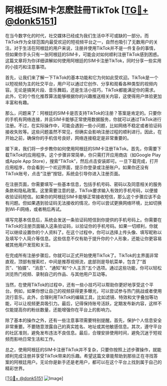 # 阿根廷SIM卡怎麽註冊TikTok [[TG💪+ @donk5151](https://t.me/s/donk5151)]

在当今数字化的时代，社交媒体已经成为我们生活中不可或缺的一部分。而TikTok作为全球范围内最受欢迎的短视频平台之一，自然也吸引了无数用户的关注。对于生活在阿根廷的用户来说，注册并使用TikTok并不是一件复杂的事情，但如果你手头只有一张阿根廷的SIM卡，可能会对如何顺利注册TikTok感到困惑。这篇文章将为你详细讲解如何使用阿根廷的SIM卡注册TikTok，同时分享一些实用的小技巧和注意事项。

首先，让我们来了解一下TikTok的基本功能和它为何如此受欢迎。TikTok是一个以短视频为主的社交平台，用户可以通过它创作、分享和观看各种类型的视频内容。无论是搞笑片段、音乐舞蹈，还是生活小技巧，TikTok都能满足你的需求。此外，它的个性化推荐算法能够根据你的兴趣推送相关内容，这使得用户体验更加丰富和有趣。

那么，问题来了：阿根廷的SIM卡是否支持TikTok的注册？答案是肯定的。只要你的手机有网络连接，并且SIM卡能够正常使用数据服务，你就可以通过TikTok进行注册。不过，在实际操作中，可能会遇到一些小问题，比如网络不稳定或者验证码接收失败等。这些问题虽然不常见，但确实会影响注册过程的顺利进行。因此，在开始之前，确保你的手机信号良好，网络连接稳定是非常重要的。

接下来，我们将一步步教你如何使用阿根廷的SIM卡注册TikTok。首先，你需要下载TikTok的应用程序。这个步骤非常简单，你只需打开应用商店（如Google Play或Apple App Store），搜索“TikTok”，然后点击安装即可。一旦下载完成，打开应用程序，你会看到一个欢迎界面，提示你登录或注册账户。如果你还没有TikTok账号，点击“注册”按钮，系统会引导你进入注册页面。

在注册页面，你需要填写一些基本信息，包括手机号码、密码以及同意相关的服务条款和隐私政策。这里需要注意的是，TikTok要求输入有效的手机号码，以便接收验证码短信。如果你的阿根廷SIM卡能够正常接收短信，那么这个步骤应该不会有问题。但如果遇到验证码无法接收的情况，你可以尝试更换网络环境，比如切换到Wi-Fi网络，或者稍后再试。

填写完基本信息后，系统会发送一条验证码短信到你提供的手机号码上。你需要在TikTok的注册页面输入这条验证码，以验证你的手机号码。如果一切顺利，你就可以继续设置你的个人资料了。在这个过程中，你可以选择上传头像、填写昵称以及填写个人简介等信息。这些信息不仅有助于提升你的个人形象，还能让你更容易被其他用户发现和关注。

在完成所有注册步骤后，你就可以正式开始使用TikTok了。TikTok的主界面非常直观，顶部有搜索栏，中间是推荐视频流，底部则是导航菜单，包含了“首页”、“拍摄”、“消息”、“通知”和“个人主页”五个选项。通过这些功能，你可以轻松浏览热门视频、录制自己的作品、与其他用户互动等。

当然，在使用TikTok的过程中，还有一些小技巧可以帮助你更好地享受这个平台。例如，如果你想让自己的视频获得更多曝光，可以尝试参与热门挑战或者使用流行音乐。此外，合理利用TikTok的编辑工具，比如滤镜、特效和文字叠加等功能，可以让视频更具吸引力。最后，记得保持账号活跃，定期发布新内容，这样不仅能提高你的粉丝数量，还能增强你在平台上的影响力。

除了基本的操作之外，还有一些注意事项需要特别提醒。首先，保护个人信息安全非常重要。不要随意泄露自己的真实姓名、地址或其他敏感信息。其次，遵守平台的社区准则，避免发布违法不良信息。最后，合理安排使用时间，避免沉迷于短视频而影响日常生活和工作。

总之，使用阿根廷的SIM卡注册TikTok并不复杂，只要你按照上述步骤操作，就能顺利完成注册并享受TikTok带来的乐趣。希望这篇文章能帮助到那些正在寻找答案的阿根廷用户。无论你是新手还是老用户，都可以在这个平台上找到属于自己的精彩世界。

[[TG💪+ @donk5151](https://t.me/s/donk5151) ![Image](https://i.postimg.cc/rwNCRYN7/Snipaste-2025-04-30-17-27-05.png)]